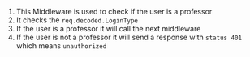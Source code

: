 1. This Middleware is used to check if the user is a professor
2. It checks the `req.decoded.LoginType`
3. If the user is a professor it will call the next middleware
4. If the user is not a professor it will send a response with `status 401` which means `unauthorized`